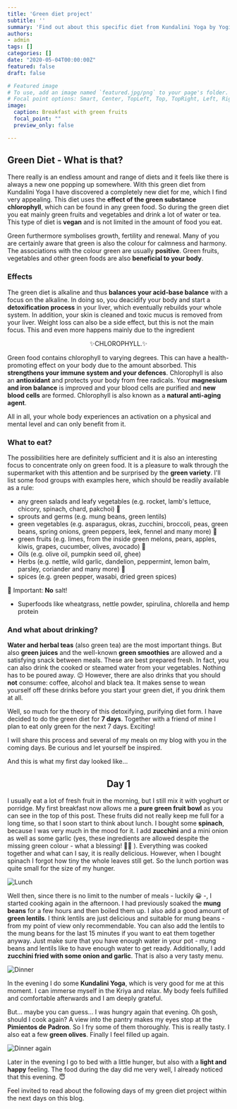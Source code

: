 ```yaml
---
title: 'Green diet project'
subtitle: ''
summary: 'Find out about this specific diet from Kundalini Yoga by Yogi Bhajan and be part of my process, see my meals and just let yourself get inspired.' 
authors:
- admin
tags: []
categories: []
date: "2020-05-04T00:00:00Z"
featured: false
draft: false

# Featured image
# To use, add an image named `featured.jpg/png` to your page's folder.
# Focal point options: Smart, Center, TopLeft, Top, TopRight, Left, Right, BottomLeft, Bottom, BottomRight
image:
  caption: Breakfast with green fruits
  focal_point: ""
  preview_only: false

---
```


## Green Diet - What is that?

There really is an endless amount and range of diets and it feels like there is always a new one popping up somewhere. With this green diet from Kundalini Yoga I have discovered a completely new diet for me, which I find very appealing. This diet uses the **effect of the green substance chlorophyll**, which can be found in any green food. So during the green diet you eat mainly green fruits and vegetables and drink a lot of water or tea. This type of diet is **vegan** and is not limited in the amount of food you eat. 

Green furthermore symbolises growth, fertility and renewal. Many of you are certainly aware that green is also the colour for calmness and harmony. The associations with the colour green are usually **positive**. Green fruits, vegetables and other green foods are also **beneficial to your body**.  

### Effects

The green diet is alkaline and thus **balances your acid-base balance** with a focus on the alkaline. In doing so, you deacidify your body and start a **detoxification process** in your liver, which eventually rebuilds your whole system. In addition, your skin is cleaned and toxic mucus is removed from your liver. Weight loss can also be a side effect, but this is not the main focus. This and even more happens mainly due to the ingredient <center>✨CHLOROPHYLL.✨</center>

Green food contains chlorophyll to varying degrees. This can have a health-promoting effect on your body due to the amount absorbed. This **strengthens your immune system and your defences**. Chlorophyll is also an **antioxidant** and protects your body from free radicals. Your **magnesium and iron balance** is improved and your blood cells are purified and **new blood cells** are formed. Chlorophyll is also known as a **natural anti-aging agent**.

All in all, your whole body experiences an activation on a physical and mental level and can only benefit from it. 

### What to eat?

The possibilities here are definitely sufficient and it is also an interesting focus to concentrate only on green food. It is a pleasure to walk through the supermarket with this attention and be surprised by the **green variety**. 
I'll list some food groups with examples here, which should be readily available as a rule:

- any green salads and leafy vegetables (e.g. rocket, lamb's lettuce, chicory, spinach, chard, pakchoi) 🥬
- sprouts and germs (e.g. mung beans, green lentils)
- green vegetables (e.g. asparagus, okras, zucchini, broccoli, peas, green beans, spring onions, green peppers, leek, fennel and many more) 🥦
- green fruits (e.g. limes, from the inside green melons, pears, apples, kiwis, grapes, cucumber, olives, avocado) 🥑
- Oils (e.g. olive oil, pumpkin seed oil, ghee) 
- Herbs (e.g. nettle, wild garlic, dandelion, peppermint, lemon balm, parsley, coriander and many more) 🌿
- spices (e.g. green pepper, wasabi, dried green spices) 

🚫 Important: **No** salt! 
- Superfoods like wheatgrass, nettle powder, spirulina, chlorella and hemp protein

### And what about drinking?

**Water and herbal teas** (also green tea) are the most important things. But also **green juices** and the well-known **green smoothies** are allowed and a satisfying snack between meals. These are best prepared fresh. In fact, you can also drink the cooked or steamed water from your vegetables. Nothing has to be poured away. 😉 However, there are also drinks that you should **not** consume: coffee, alcohol and black tea. It makes sense to wean yourself off these drinks before you start your green diet, if you drink them at all. 

Well, so much for the theory of this detoxifying, purifying diet form. I have decided to do the green diet for **7 days**. Together with a friend of mine I plan to eat only green for the next 7 days. Exciting! 

I will share this process and several of my meals on my blog with you in the coming days. Be curious and let yourself be inspired. 

And this is what my first day looked like... 

<center>

## Day 1
</center> 

I usually eat a lot of fresh fruit in the morning, but I still mix it with yoghurt or porridge. My first breakfast now allows me a **pure green fruit bowl** as you can see in the top of this post. These fruits did not really keep me full for a long time, so that I soon start to think about lunch. I bought some **spinach**, because I was very much in the mood for it. I add **zucchini** and a mini onion as well as some garlic (yes, these ingredients are allowed despite the missing green colour - what a blessing! 🙏🏽 ). Everything was cooked together and what can I say, it is really delicious. However, when I bought spinach I forgot how tiny the whole leaves still get. So the lunch portion was quite small for the size of my hunger.

![Lunch](Spinach_Zucchini.jpg)

Well then, since there is no limit to the number of meals - luckily 😀 -, I started cooking again in the afternoon. I had previously soaked the **mung beans** for a few hours and then boiled them up. I also add a good amount of **green lentils**. I think lentils are just delicious and suitable for mung beans - from my point of view only recommendable. You can also add the lentils to the mung beans for the last 15 minutes if you want to eat them together anyway. Just make sure that you have enough water in your pot - mung beans and lentils like to have enough water to get ready. Additionally, I add **zucchini fried with some onion and garlic**. That is also a very tasty menu.

![Dinner](Dinner_Mungbeans.jpg)

In the evening I do some **Kundalini Yoga**, which is very good for me at this moment. I can immerse myself in the Kriya and relax. My body feels fulfilled and comfortable afterwards and I am deeply grateful. 

But… maybe you can guess… I was hungry again that evening. Oh gosh, should I cook again? A view into the pantry makes my eyes stop at the **Pimientos de Padron**. So I fry some of them thoroughly. This is really tasty. I also eat a few **green olives**. Finally I feel filled up again. 

![Dinner again](Okras.jpg)

Later in the evening I go to bed with a little hunger, but also with a **light and happy** feeling. The food during the day did me very well, I already noticed that this evening.
😇

Feel invited to read about the following days of my green diet project within the next days on this blog. 
